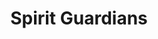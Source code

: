 ---
title: "Spirit Guardians"
permalink: /spells/spirit-guardians/
tags:
  - Spell
available_for:
  - Cleric
level: "3rd Level"
school: "Conjuration"
comp:
  - V
  - S
  - M
material: "a holy symbol."
duration: "Up to 10 minutes"
concentration: true
description: |
  You call forth spirits to protect you. They flit around you to a distance of 15 feet for the duration. If you are good or neutral, their spectral form appears angelic or fey (your choice). If you are evil, they appear fiendish.

  When you cast this spell, you can designate any number of creatures you can see to be unaffected by it. An affected creature's speed is halved in the area, and when the creature enters the area for the first time on a turn or starts its turn there, it must make a wisdom saving throw. On a failed save, the creature takes 3d8 radiant damage (if you are good or neutral) or 3d8 necrotic damage (if you are evil). On a successful save, the creature takes half as much damage.

  **At higher levels.** When you cast this spell using a spell slot of 4th level or higher, the damage increases by 1d8 for each slot level above 3rd.
excerpt: "You call forth spirits to protect you."
source: "Basic Rules"
---